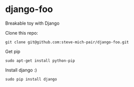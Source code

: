 # django-foo
Breakable toy with Django

Clone this repo:
```
git clone git@github.com:steve-mich-pair/django-foo.git
```

Get pip
```
sudo apt-get install python-pip
```

Install django :)
```
sudo pip install django
```
